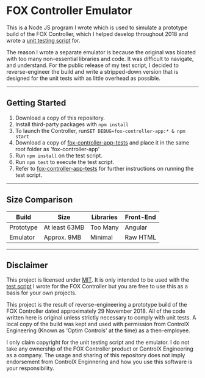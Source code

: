 # FOX Controller Emulator

This is a Node JS program I wrote which is used to simulate a prototype build of the FOX Controller, which I helped develop throughout 2018 and wrote a [unit testing script](https://github.com/tjohnston-softdev/fox-controller-app-tests) for.


The reason I wrote a separate emulator is because the original was bloated with too many non-essential libraries and code. It was difficult to navigate, and understand. For the public release of my test script, I decided to reverse-engineer the build and write a stripped-down version that is designed for the unit tests with as little overhead as possible.

---

## Getting Started

1. Download a copy of this repository.
2. Install third-party packages with `npm install`
3. To launch the Controller, run`SET DEBUG=fox-controller-app:* & npm start`
4. Download a copy of [fox-controller-app-tests](https://github.com/tjohnston-softdev/fox-controller-app-tests) and place it in the same root folder as 'fox-controller-app'
5. Run `npm install` on the test script.
6. Run `npm test` to execute the test script.
7. Refer to [fox-controller-app-tests](https://github.com/tjohnston-softdev/fox-controller-app-tests) for further instructions on running the test script.

---

## Size Comparison

| Build     | Size          | Libraries | Front-End |
|-----------|---------------|-----------|-----------|
| Prototype | At least 63MB | Too Many  | Angular   |
| Emulator  | Approx. 9MB   | Minimal   | Raw HTML  |

---

## Disclaimer

This project is licensed under [MIT](https://opensource.org/licenses/MIT). It is only intended to be used with the [test script](https://github.com/tjohnston-softdev/fox-controller-app-tests) I wrote for the FOX Controller but you are free to use this as a basis for your own projects.

This project is the result of reverse-engineering a prototype build of the FOX Controller dated approximately 29 November 2018. All of the code written here is original unless strictly necessary to comply with unit tests. A local copy of the build was kept and used with permission from ControlX Engineering (Known as 'Optim Controls' at the time) as a then-employee.

I only claim copyright for the unit testing script and the emulator. I do not take any ownership of the FOX Controller product or ControlX Engineering as a company. The usage and sharing of this repository does not imply endorsement from ControlX Enginnering and how you use this software is your responsibility.
